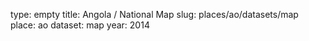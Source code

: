 type: empty
title: Angola / National Map
slug: places/ao/datasets/map
place: ao
dataset: map
year: 2014
